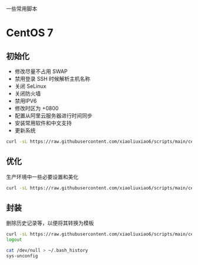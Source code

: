 一些常用脚本


# CentOS 7
## 初始化
- 修改尽量不占用 SWAP
- 禁用登录 SSH 时候解析主机名称
- 关闭 SeLinux
- 关闭防火墙
- 禁用IPV6
- 修改时区为 +0800
- 配置从阿里云服务器进行时间同步
- 安装常用软件和中文支持
- 更新系统

```sh
curl -sL https://raw.githubusercontent.com/xiaoliuxiao6/scripts/main/centos7_init.sh | sh -
```

## 优化
生产环境中一些必要设置和美化
```sh
curl -sL https://raw.githubusercontent.com/xiaoliuxiao6/scripts/main/centos7_youhua.sh | sh -
```

## 封装
删除历史记录等，以便将其转换为模板
```sh
curl -sL https://raw.githubusercontent.com/xiaoliuxiao6/scripts/main/centos7_unconfig.sh | sh -
logout

cat /dev/null > ~/.bash_history
sys-unconfig
```
